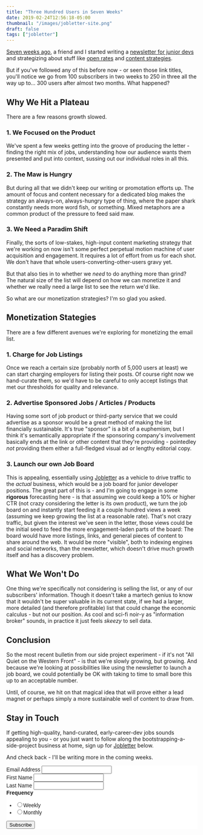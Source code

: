 ```yaml
---
title: "Three Hundred Users in Seven Weeks"
date: 2019-02-24T12:56:18-05:00
thumbnail: "/images/jobletter-site.png"
draft: false
tags: ["jobletter"]
---
```


[Seven weeks ago](https://joecmarshall.com/introducing-jobletter/), a friend and I started writing a [newsletter for junior devs](https://jobletter.io) and strategizing about stuff like [open rates](https://joecmarshall.com/posts/email-open-rates/) and [content strategies](https://joecmarshall.com/one-hundred-users-in-two-weeks/).

But if you've followed any of this before now - or seen those link titles, you'll notice we go from 100 subscribers in two weeks to 250 in three all the way up to... 300 users after almost two months. What happened?

## Why We Hit a Plateau

There are a few reasons growth slowed.

### 1. We Focused on the Product

We've spent a few weeks getting into the groove of producing the letter - finding the right mix of jobs, understanding how our audience wants them presented and put into context, sussing out our individual roles in all this.

### 2. The Maw is Hungry

But during all that we didn't keep our writing or promotation efforts up. The amount of focus and content necessary for a dedicated blog makes the strategy an always-on, always-hungry type of thing, where the paper shark constantly needs more word fish, or something. Mixed metaphors are a common product of the pressure to feed said maw.

### 3. We Need a Paradim Shift

Finally, the sorts of low-stakes, high-input content marketing strategy that we're working on now isn't some perfect perpetual motion machine of user acquisition and engagement. It requires a lot of effort from us for each shot. We don't have that whole users-converting-other-users gravy yet.

But that also ties in to whether we *need* to do anything more than grind? The natural size of the list will depend on how we can monetize it and whether we really need a large list to see the return we'd like.

So what are our monetization strategies? I'm so glad you asked.

## Monetization Stategies

There are a few different avenues we're exploring for monetizing the email list.

### 1. Charge for Job Listings

Once we reach a certain size (probably north of 5,000 users at least) we can start charging employers for listing their posts. Of course right now we hand-curate them, so we'd have to be careful to only accept listings that met our thresholds for quality and relevance.

### 2. Advertise Sponsored Jobs / Articles / Products

Having some sort of job product or third-party service that we could advertise as a sponsor would be a great method of making the list financially sustainable. It's true "sponsor" is a bit of a euphemism, but I think it's semantically appropriate if the sponsoring company's involvement basically ends at the link or other content that they're providing - pointedley *not* providing them either a full-fledged visual ad or lengthy editorial copy.

### 3. Launch our own Job Board

This is appealing, essentially using [Jobletter](https://jobletter.io) as a vehicle to drive traffic to the *actual* business, which would be a job board for junior developer positions. The great part of this is - and I'm going to engage in some **rigorous** forecasting here - is that assuming we could keep a 10% or higher CTR (not crazy considering the letter is its own product), we turn the job board on and instantly start feeding it a couple hundred views a week (assuming we keep growing the list at a reasonable rate). That's not crazy traffic, but given the interest we've seen in the letter, those views could be the initial seed to feed the more engagement-laden parts of the board: The board would have more listings, links, and general pieces of content to share around the web. It would be more "visible", both to indexing engines and social networks, than the newsletter, which doesn't drive much growth itself and has a discovery problem.

## What We Won't Do

One thing we're specifically not considering is selling the list, or any of our subscribers' information. Though it doesn't take a martech genius to know that it wouldn't be super valuable in its current state, if we had a larger, more detailed (and therefore profitable) list that could change the economic calculus - but not our position. As cool and sci-fi noir-y as "information broker" sounds, in practice it just feels *skeezy* to sell data.

## Conclusion

So the most recent bulletin from our side project experiment - if it's not "All Quiet on the Western Front" - is that we're slowly growing, but growing. And because we're looking at possibilities like using the newsletter to launch a job board, we could potentially be OK with taking to time to small bore this up to an acceptable number.

Until, of course, we hit on that magical idea that will prove either a lead magnet or perhaps simply a more sustainable well of content to draw from. 

## Stay in Touch

If getting high-quality, hand-curated, early-career-dev jobs sounds appealing to you - or you just want to follow along the bootstrapping-a-side-project business at home, sign up for [Jobletter](https://jobletter.io) below. 

And check back - I'll be writing more in the coming weeks.

<link href="//cdn-images.mailchimp.com/embedcode/classic-10_7.css" rel="stylesheet" type="text/css">
<style type="text/css">
    #mc_embed_signup{background:#fff; clear:left; font:14px Helvetica,Arial,sans-serif; }
</style>
<div id="mc_embed_signup">
<form action="https://jobletter.us9.list-manage.com/subscribe/post?u=50452eee01aae18a82d9dd092&amp;id=9b8fa5c4b2" method="post" id="mc-embedded-subscribe-form" name="mc-embedded-subscribe-form" class="validate" target="_blank" novalidate>
    <div id="mc_embed_signup_scroll">
<div class="mc-field-group">
    <label for="mce-EMAIL">Email Address </label>
    <input type="email" value="" name="EMAIL" class="required email" id="mce-EMAIL">
</div>
<div class="mc-field-group">
    <label for="mce-FNAME">First Name </label>
    <input type="text" value="" name="FNAME" class="" id="mce-FNAME">
</div>
<div class="mc-field-group">
    <label for="mce-LNAME">Last Name </label>
    <input type="text" value="" name="LNAME" class="" id="mce-LNAME">
</div>
<div class="mc-field-group input-group">
    <strong>Frequency </strong>
    <ul><li><input type="radio" value="Weekly" name="MMERGE5" id="mce-MMERGE5-0"><label for="mce-MMERGE5-0">Weekly</label></li>
<li><input type="radio" value="Monthly" name="MMERGE5" id="mce-MMERGE5-1"><label for="mce-MMERGE5-1">Monthly</label></li>
</ul>
</div>
    <div id="mce-responses" class="clear">
        <div class="response" id="mce-error-response" style="display:none"></div>
        <div class="response" id="mce-success-response" style="display:none"></div>
    </div>    <!-- real people should not fill this in and expect good things - do not remove this or risk form bot signups-->
    <div style="position: absolute; left: -5000px;" aria-hidden="true"><input type="text" name="b_50452eee01aae18a82d9dd092_9b8fa5c4b2" tabindex="-1" value=""></div>
    <div class="clear"><input type="submit" value="Subscribe" name="subscribe" id="mc-embedded-subscribe" class="button"></div>
    </div>
</form>
</div>